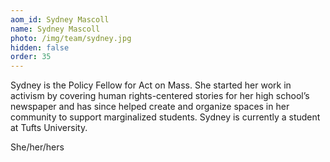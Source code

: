 ```yaml
---
aom_id: Sydney Mascoll
name: Sydney Mascoll
photo: /img/team/sydney.jpg
hidden: false
order: 35
---
```

Sydney is the Policy Fellow for Act on Mass. She started her work in activism by covering human rights-centered stories for her high school’s newspaper and has since helped create and organize spaces in her community to support marginalized students. Sydney is currently a student at Tufts University.

She/her/hers